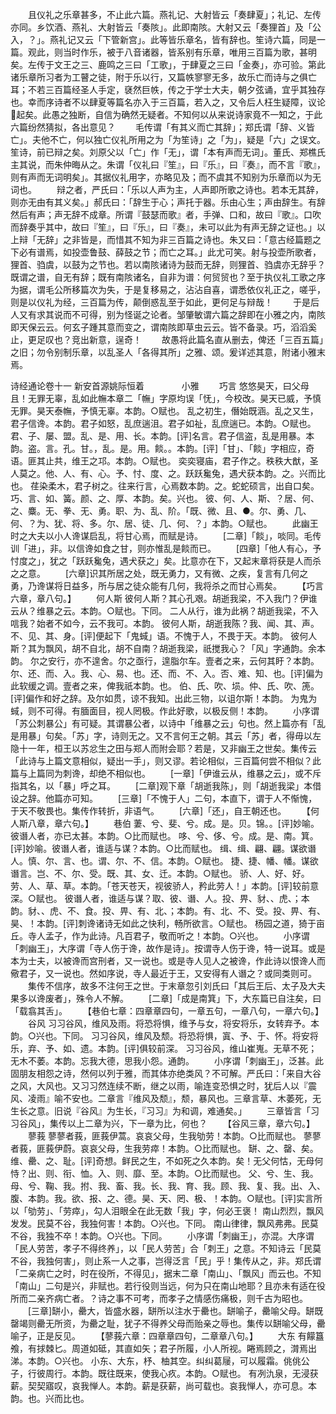 <!-- { "loadSidebar": true } -->
　　且仪礼之乐章甚多，不止此六篇。燕礼记、大射皆云「奏肆夏」；礼记、左传亦同。乡饮酒、燕礼、大射皆云「奏陔」。此即南陔。大射又云「奏狸首」及「公入，？」。燕礼记又云「下管新宫」。此等皆乐章名，皆有辞也。笙诗六篇，同是一篇。观此，则当时作乐，被于八音诸器，皆系别有乐章，唯用三百篇为歌，甚明矣。左传于文王之三、鹿鸣之三曰「工歌」，于肆夏之三曰「金奏」，亦可验。第此诸乐章所习者为工瞽之徒，附于乐以行，又篇帙寥寥无多，故乐亡而诗与之俱亡耳；不若三百篇经圣人手定，褎然巨帙，传之于学士大夫，朝夕弦诵，宜乎其独存也。幸而序诗者不以肆夏等篇名亦入于三百篇，若入之，又令后人枉生疑障，议论起矣。此愚之独断，自信为确然无疑者。不知何以从来说诗家竟不一知之，于此六篇纷然猜拟，各出意见？
　　毛传谓「有其义而亡其辞」；郑氏谓「辞、义皆亡」。夫他不亡，何以独亡仪礼所用之为「为笙诗」之「为」，疑是「六」之误文。笙诗，前已辩之矣。刘原父以「亡」作「无」，谓「本有声而无词」。董氏、郑樵氏主其说，而朱仲晦从之。朱谓「仪礼曰『笙』，曰『乐』，曰『奏』，而不言『歌』，则有声而无词明矣」。其据仪礼用字，亦略见及；而不虞其不知别为乐章而以为无词也。
　　辩之者，严氏曰：「乐以人声为主，人声即所歌之诗也。若本无其辞，则亦无由有其义矣。」郝氏曰：「辞生于心；声托于器。乐由心生；声由辞生。有辞然后有声；声无辞不成章。所谓『鼓瑟而歌』者，手弹、口和，故曰『歌』。口吹而辞奏乎其中，故曰『笙』，曰『乐』，曰『奏』，未可以此为有声无辞之证也。」以上辩「无辞」之非皆是，而惜其不知为非三百篇之诗也。朱又曰：「意古经篇题之下必有谱焉，如投壶鲁鼓、薛鼓之节；而亡之耳。」此尤可笑。射与投壶所歌者，狸首、驺虞，以鼓为之节也。若以南陔诸诗为鼓而无辞，则狸首、驺虞亦无辞乎？既谓之谱，自无有辞；既有南陔诸名，自非为谱：何贸贸也？至于执仪礼工歌之序为据，谓毛公所移篇次为失，于是复移易之，沾沾自喜，谓悉依仪礼正之，嗟乎，则是以仪礼为经，三百篇为传，颠倒惑乱至于如此，更何足与辩哉！
　　于是后人又有求其说而不可得，别为怪诞之论者。邹肇敏谓六篇之辞即在小雅之内，南陔即天保云云。何玄子踵其意而变之，谓南陔即草虫云云。皆不备录。巧，滔滔奚止，更足叹也？竞出新意，逞奇！
　　故愚将此篇名直从删去，俾还「三百五篇」之旧；勿令别制乐章，以乱圣人「各得其所」之雅、颂。爰详述其意，附诸小雅末焉。







诗经通论卷十一
新安首源姚际恒着
　　　　小雅
　　巧言
悠悠昊天，曰父母且！无罪无辜，乱如此幠本章二「幠」字原均误「怃」，今校改。昊天已威，予慎无罪。昊天泰幠，予慎无辜。本韵。○赋也。
乱之初生，僭始既涵。乱之又生，君子信谗。本韵。君子如怒，乱庶遄沮。君子如祉，乱庶遄已。本韵。○赋也。
君、子、屡、盟。乱、是、用、长。本韵。[评]名言。君子信盗，乱是用暴。本韵。盗。言。孔。甘。，乱。是。用。餤。。本韵。[评]「甘」、「餤」字相应，奇语。匪其止共，维王之邛。本韵。○赋也。
奕奕寝庙，君子作之。秩秩大猷，圣人莫之。他、人、有、心。予、忖、度、之。跃跃毚兔，遇犬获本韵。之。兴而比也。
荏染柔木，君子树之。往来行言，心焉数本韵。之。蛇蛇硕言，出自口矣。巧、言、如、簧。颜、之、厚、本韵。矣。兴也。
彼、何、人、斯、？居、何、之、麋。无、拳、无、勇。职、为、乱、阶。「既、微、且、●。尔、勇、几、何、？为、犹、将、多。尔、居、徒、几、何、？」本韵。○赋也。
　　此幽王时之大夫以小人谗谋启乱，将甘心焉，而赋是诗。
　　[二章]「餤」，啖同。毛传训「进」，非。以信谗如食之甘，则亦惟乱是餤而已。
　　[四章]「他人有心，予忖度之」，犹之「跃跃毚兔，遇犬获之」矣。比意亦在下，又起末章将获是人而杀之之意。
　　[六章]识其所居之处，既无勇力，又有微、之疾，复言有几何之勇，乃谗谋将日益多，所与居之徒众能有几何，我将杀之而甘心焉矣。
　　【巧言六章，章八句。】
　　何人斯
彼何人斯？其心孔艰。胡逝我梁，不入我门？伊谁云从？维暴之云。本韵。○赋也。下同。
二人从行，谁为此祸？胡逝我梁，不入唁我？始者不如今，云不我可。本韵。
彼何人斯，胡逝我陈？我、闻、其、声。不、见、其、身。[评]便起下「鬼蜮」语。不愧于人，不畏于天。本韵。
彼何人斯？其为飘风，胡不自北，胡不自南？胡逝我梁，祇搅我心？「风」字通韵。余本韵。
尔之安行，亦不遑舍。尔之亟行，遑脂尔车。壹者之来，云何其盱？本韵。
尔、还、而、入。我、心、易、也。还、而、不、入。否、难、知、也。[评]偏为此软缓之调。壹者之来，俾我祇本韵。也。
伯、氏、吹、埙。仲、氏、吹、箎。[评]偏作和好之辞。及尔如贯，谅不我知。出此三物，以诅尔斯！本韵。
为鬼为蜮，则不可得。有腼面目，视人罔极。作此好歌，以极反侧！本韵。
　　小序谓「苏公刺暴公」有可疑。其谓暴公者，以诗中「维暴之云」句也。然上篇亦有「乱是用暴」句矣。「苏」字，诗则无之。又不言何王之朝。其云「苏」者，得毋以左　隐十一年，桓王以苏忿生之田与郑人而附会耶？若是，又非幽王之世矣。集传云「此诗与上篇文意相似，疑出一手」，则又谬。若论相似，三百篇何尝不相似？此篇与上篇同为刺谗，却绝不相似也。
　　[一章]「伊谁云从，维暴之云」，或不斥指其名，以「暴」呼之耳。
　　[二章]观下章「胡逝我陈」，则「胡逝我梁」本借设之辞。他篇亦可知。
　　[三章]「不愧于人」二句，本直下，谓于人不惭愧，于天不敬畏也。集传作转折，非语气。
　　[六章]「还」，自王朝还也。
　　【何人斯八章，章六句。】
　　巷伯
萋、兮、斐、兮。成。是。贝。锦。。[评]妙喻。彼谮人者，亦已太甚。本韵。○比而赋也。
哆、兮、侈、兮。成。是、南。箕。[评]妙喻。彼谮人者，谁适与谋？本韵。○比而赋也。
缉、缉、翩、翩。谋欲谮人。慎、尔、言、也。谓、尔、不、信。本韵。○赋也。
捷、捷、幡、幡。谋欲谮言。岂、不、尔、受。既、其、女、迁。本韵。○赋也。
骄、人、好、好。劳、人、草、草。本韵。「苍天苍天，视彼骄人，矜此劳人！」本韵。[评]较前意深。○赋也。
彼谮人者，谁适与谋？取、彼、谮、人。投、畀、豺、、虎、；本韵。豺、、虎、不、食。投、畀、有、北、；本韵。有、北、不、受。投、畀、有、昊、！本韵。[评]刺谗诸诗无如此之快利，畅所欲言。○赋也。
杨园之道，猗于亩丘。寺人孟子，作为此诗。凡百君子，敬而听之！本韵。○兴也。
　　小序谓「刺幽王」，大序谓「寺人伤于谗，故作是诗」。按谓寺人伤于谗，特一说耳。或是本为士夫，以被谗而宫刑者，又一说也。或是寺人见人之被谗，作此诗以恨谗人而儆君子，又一说也。然如序说，寺人最近于王，又安得有人谮之？或同类则可。
　　集传不信序，故多不注何王之世。于末章忽引刘氏曰「其后王后、太子及大夫果多以谗废者」，殊令人不解。
　　[二章]「成是南箕」下，大东篇已自注矣，曰「载翕其舌」。
　　【巷伯七章：四章章四句，一章五句，一章八句，一章六句。】
　　谷风
习习谷风，维风及雨。将恐将惧，维予与女，将安将乐，女转弃予。本韵。○兴也。下同。
习习谷风，维风及颓。将恐将惧，寘、予、于、怀。将安将乐，弃、予、如、遗。本韵。[评]俱较前深。
习习谷风，维山崔嵬。无草不死；无木不萎。本韵。忘我大德，思我小怨。通韵。
　　小序谓「刺幽王」，泛甚。此固朋友相怨之诗，然何以列于雅，而其体亦绝类风？不可解。严氏曰：「来自大谷之风，大风也。又习习然连续不断，继之以雨，喻连变恐惧之时，犹后人以『震风、凌雨』喻不安也。二章言『维风及颓』，颓，暴风也。三章言草、木萎死，无生长之意。旧说『谷风』为生长，『习习』为和调，难通矣。」
　　三章皆言「习习谷风」，集传以上二章为兴，下一章为比，何也？
　　【谷风三章，章六句。】
　　蓼莪
蓼蓼者莪，匪莪伊蒿。哀哀父母，生我劬劳！本韵。○比而赋也。
蓼蓼者莪，匪莪伊蔚。哀哀父母，生我劳瘁！本韵。○比而赋也。
缾、之、罄、矣。维、罍、之、耻。[评]奇想。鲜民之生，不如死之久本韵。矣！无父何怙，无母何恃？出、则、衔、恤。入、则、靡、至。本韵。○比而赋也。
父、兮、生、我。母、兮、鞠、我。拊、我、畜、我。长、我、育、我。顾、我、复、我。出、入、腹、本韵。我。欲、报、之、德。昊、天、罔、极、！本韵。○赋也。[评]实言所以「劬劳」、「劳瘁」，勾人泪眼全在此无数「我」字，何必王褒！
南山烈烈，飘风发发。民莫不谷，我独何害！本韵。○兴也。下同。
南山律律，飘风弗弗。民莫不谷，我独不卒！本韵。○兴也。下同。
　　小序谓「刺幽王」，亦混。大序谓「民人劳苦，孝子不得终养」，以「民人劳苦」合「刺王」之意。不知诗云「民莫不谷，我独何害」，则止系一人之事，岂得泛言「民」乎！集传从之，非。郑氏谓「二亲病亡之时，时在役所，不得见」，据末二章「南山」、「飘风」而云也。不知「南山」二句是兴，非赋也。若行役则当远，何为只在南山地耶？且亦未有适在役所而二亲齐病亡者。？诗之事不可考，而孝子之情感伤痛极，则千古为昭也。
　　[三章]缾小，罍大，皆盛水器，缾所以注水于罍也。缾喻子，罍喻父母。缾既罄竭则罍无所资，为罍之耻，犹子不得养父母而贻亲之辱也。集传以缾喻父母，罍喻子，正是反见。
　　【蓼莪六章：四章章四句，二章章八句。】
　　大东
有饛簋飧，有捄棘匕。周道如砥，其直如矢；君子所履，小人所视。睠焉顾之，潸焉出涕。本韵。○兴也。
小东、大东，杼、柚其空。纠纠葛屦，可以履霜。佻佻公子，行彼周行。本韵。既往既来，使我心疚。本韵。○赋也。
有冽氿泉，无浸获薪。契契寤叹，哀我惮人。本韵。薪是获薪，尚可载也。哀我惮人，亦可息。本韵。也。兴而比也。
